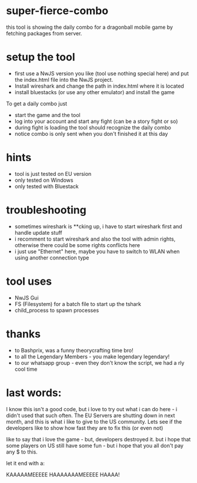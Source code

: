 # super-fierce-combo
this tool is showing the daily combo for a dragonball mobile game by fetching packages from server. 

# setup the tool
- first use a NwJS version you like (tool use nothing special here) and put the index.html file into the NwJS project.
- Install wireshark and change the path in index.html where it is located
- install bluestacks (or use any other emulator) and install the game

To get a daily combo just
- start the game and the tool
- log into your account and start any fight (can be a story fight or so)
- during fight is loading the tool should recognize the daily combo
- notice combo is only sent when you don't finished it at this day

# hints
- tool is just tested on EU version 
- only tested on Windows 
- only tested with Bluestack

# troubleshooting
- sometimes wireshark is **cking up, i have to start wireshark first and handle update stuff 
- i recomment to start wireshark and also the tool with admin rights, otherwise there could be some rights conflicts here
- i just use "Ethernet" here, maybe you have to switch to WLAN when using another connection type 

# tool uses 
- NwJS Gui
- FS (Filesystem) for a batch file to start up the tshark
- child_process to spawn processes

# thanks
- to Bashprix, was a funny theorycrafting time bro!
- to all the Legendary Members - you make legendary legendary!
- to our whatsapp group - even they don't know the script, we had a rly cool time 

# last words:
I know this isn't a good code, but i love to try out what i can do here - i didn't used that such often.
The EU Servers are shutting down in next month, and this is what i like to give to the US community.
Lets see if the developers like to show how fast they are to fix this (or even not)

like to say that i love the game - but, developers destroyed it.
but i hope that some players on US still have some fun - but i hope that you all don't pay any $ to this.

let it end with a:

KAAAAAMEEEEE HAAAAAAAMEEEEE HAAAA!




